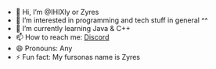 - 👋 Hi, I’m @IHIXly or Zyres
- 👀 I’m interested in programming and tech stuff in general ^^
- 🌱 I’m currently learning Java & C++ 
- 📫 How to reach me: [Discord](https://discordapp.com/users/527420519549632513) 
- 😄 Pronouns: Any
- ⚡ Fun fact: My fursonas name is Zyres

<!---
IHIXly/IHIXly is a ✨ special ✨ repository because its `README.md` (this file) appears on your GitHub profile.
You can click the Preview link to take a look at your changes.
--->
